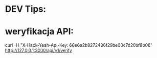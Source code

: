 # DEV Tips:

# weryfikacja API:
curl -H "X-Hack-Yeah-Api-Key: 68e6a2b8272486f29be03c7d20bf8b06" http://127.0.0.1:3000/api/v1/verify
